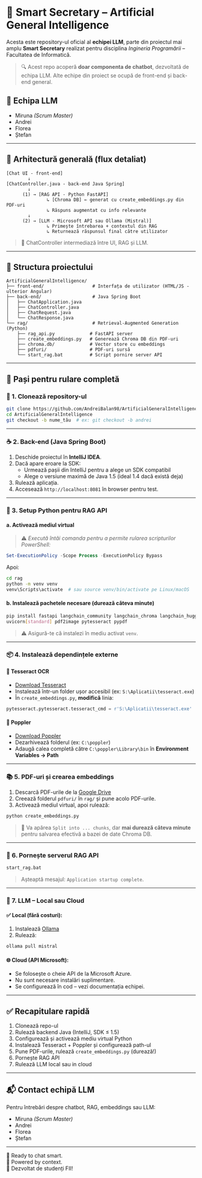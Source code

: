 # 🤖 Smart Secretary – Artificial General Intelligence

Acesta este repository-ul oficial al **echipei LLM**, parte din proiectul mai amplu **Smart Secretary** realizat pentru disciplina *Ingineria Programării* – Facultatea de Informatică.

> 🔍 Acest repo acoperă **doar componenta de chatbot**, dezvoltată de echipa LLM. Alte echipe din proiect se ocupă de front-end și back-end general.

## 👥 Echipa LLM

- Miruna *(Scrum Master)*
- Andrei
- Florea
- Ștefan

---

## 🧠 Arhitectură generală (flux detaliat)

```plaintext
[Chat UI - front-end] 
        ↓
[ChatController.java - back-end Java Spring]
        ↓
      (1) → [RAG API - Python FastAPI]
               ↳ [Chroma DB] ← generat cu create_embeddings.py din PDF-uri
               ↳ Răspuns augmentat cu info relevante
        ↓
      (2) → [LLM - Microsoft API sau Ollama (Mistral)]
               ↳ Primește întrebarea + contextul din RAG
               ↳ Returnează răspunsul final către utilizator
```

> 🔄 ChatController intermediază între UI, RAG și LLM.

---

## 📁 Structura proiectului

```plaintext
ArtificialGeneralIntelligence/
├── front-end/                  # Interfața de utilizator (HTML/JS - ulterior Angular)
├── back-end/                   # Java Spring Boot
│   ├── ChatApplication.java
│   ├── ChatController.java
│   ├── ChatRequest.java
│   └── ChatResponse.java
└── rag/                        # Retrieval-Augmented Generation (Python)
    ├── rag_api.py             # FastAPI server
    ├── create_embeddings.py   # Generează Chroma DB din PDF-uri
    ├── chroma.db/             # Vector store cu embeddings
    ├── pdfuri/                # PDF-uri sursă
    └── start_rag.bat          # Script pornire server API
```

---

## 🚀 Pași pentru rulare completă

### 🔁 1. Clonează repository-ul

```bash
git clone https://github.com/AndreiBalan98/ArtificialGeneralIntelligence.git
cd ArtificialGeneralIntelligence
git checkout -b nume_tău  # ex: git checkout -b andrei
```

---

### ☕️ 2. Back-end (Java Spring Boot)

1. Deschide proiectul în **IntelliJ IDEA**.
2. Dacă apare eroare la SDK:
   - Urmează pașii din IntelliJ pentru a alege un SDK compatibil
   - Alege o versiune maximă de Java 1.5 (ideal 1.4 dacă există deja)
3. Rulează aplicația.
4. Accesează `http://localhost:8081` în browser pentru test.

---

### 🐍 3. Setup Python pentru RAG API

#### a. Activează mediul virtual

> ⚠️ *Execută întâi comanda pentru a permite rularea scripturilor PowerShell:*

```powershell
Set-ExecutionPolicy -Scope Process -ExecutionPolicy Bypass
```

Apoi:

```bash
cd rag
python -m venv venv
venv\Scripts\activate  # sau source venv/bin/activate pe Linux/macOS
```

#### b. Instalează pachetele necesare (durează câteva minute)

```bash
pip install fastapi langchain_community langchain_chroma langchain_huggingface \
uvicorn[standard] pdf2image pytesseract pypdf
```

> ⚠️ Asigură-te că instalezi în mediu activat `venv`.

---

### 📦 4. Instalează dependințele externe

#### 🧠 Tesseract OCR

- [Download Tesseract](https://github.com/tesseract-ocr/tesseract/releases/download/5.5.0/tesseract-ocr-w64-setup-5.5.0.20241111.exe)
- Instalează într-un folder ușor accesibil (ex: `S:\Aplicatii\tesseract.exe`)
- În `create_embeddings.py`, **modifică** linia:

```python
pytesseract.pytesseract.tesseract_cmd = r'S:\Aplicatii\tesseract.exe'
```

#### 📄 Poppler

- [Download Poppler](https://github.com/oschwartz10612/poppler-windows/releases)
- Dezarhivează folderul (ex: `C:\poppler`)
- Adaugă calea completă către `C:\poppler\Library\bin` în **Environment Variables → Path**

---

### 📚 5. PDF-uri și crearea embeddings

1. Descarcă PDF-urile de la [Google Drive](https://drive.google.com/drive/folders/1kGZSMCW-wyRKZBo-4R9tl7fGSHeNdNud?usp=sharing)
2. Creează folderul `pdfuri/` în `rag/` și pune acolo PDF-urile.
3. Activează mediul virtual, apoi rulează:

```bash
python create_embeddings.py
```

> 🔹 Va apărea `Split into ... chunks`, dar **mai durează câteva minute** pentru salvarea efectivă a bazei de date Chroma DB.

---

### 🧠 6. Pornește serverul RAG API

```bash
start_rag.bat
```

> Așteaptă mesajul: `Application startup complete`.

---

### 🧠 7. LLM – Local sau Cloud

#### ✅ Local (fără costuri):

1. Instalează [Ollama](https://ollama.com/)
2. Rulează:

```bash
ollama pull mistral
```

#### 🌐 Cloud (API Microsoft):

- Se folosește o cheie API de la Microsoft Azure.
- Nu sunt necesare instalări suplimentare.
- Se configurează în cod – vezi documentația echipei.

---

## ✅ Recapitulare rapidă

1. Clonează repo-ul
2. Rulează backend Java (IntelliJ, SDK ≤ 1.5)
3. Configurează și activează mediu virtual Python
4. Instalează Tesseract + Poppler și configurează path-ul
5. Pune PDF-urile, rulează `create_embeddings.py` (durează!)
6. Pornește RAG API
7. Rulează LLM local sau in cloud

---

## 📬 Contact echipă LLM

Pentru întrebări despre chatbot, RAG, embeddings sau LLM:

- Miruna *(Scrum Master)*
- Andrei
- Florea
- Ștefan

---

💬 Ready to chat smart.  
🧠 Powered by context.  
🚀 Dezvoltat de studenți FII!
